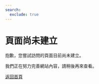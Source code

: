 ```yaml
---
search:
  exclude: true
---
```


# 頁面尚未建立

抱歉，您嘗試訪問的頁面目前尚未建立。

我們正在努力完善網站內容，請稍後再來查看。

[返回首頁](index.md)
